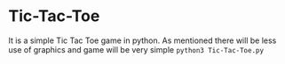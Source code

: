 # Tic-Tac-Toe
  It is a simple Tic Tac Toe game in python.
  As mentioned there will be less use of graphics and game will be very simple 
`python3 Tic-Tac-Toe.py`
